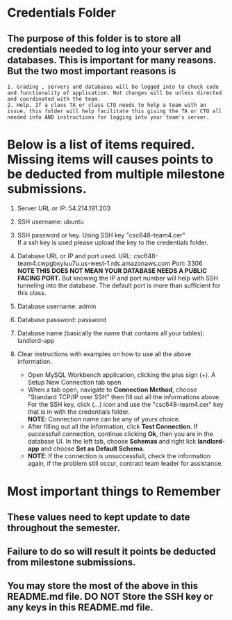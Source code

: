 # Credentials Folder

## The purpose of this folder is to store all credentials needed to log into your server and databases. This is important for many reasons. But the two most important reasons is
    1. Grading , servers and databases will be logged into to check code and functionality of application. Not changes will be unless directed and coordinated with the team.
    2. Help. If a class TA or class CTO needs to help a team with an issue, this folder will help facilitate this giving the TA or CTO all needed info AND instructions for logging into your team's server. 


# Below is a list of items required. Missing items will causes points to be deducted from multiple milestone submissions.

1. Server URL or IP: 54.214.191.203
2. SSH username: ubuntu
3. SSH password or key.
    Using SSH key "csc648-team4.cer"
    <br> If a ssh key is used please upload the key to the credentials folder.
4. Database URL or IP and port used.
    URL: csc648-team4.cwpgbxyiuu7u.us-west-1.rds.amazonaws.com
    Port: 3306
    <br><strong> NOTE THIS DOES NOT MEAN YOUR DATABASE NEEDS A PUBLIC FACING PORT.</strong> But knowing the IP and port number will help with SSH tunneling into the database. The default port is more than sufficient for this class.
5. Database username: admin
6. Database password: password
7. Database name (basically the name that contains all your tables): landlord-app
8. Clear instructions with examples on how to use all the above information.

    - Open MySQL Workbench application, clicking the plus sign (+). A Setup New Connection tab open
    - When a tab open, navigate to <strong>Connection Method</strong>, choose "Standard TCP/IP over SSH" then fill out all the informations above. For the SSH key, click (...) icon and use the "csc648-team4.cer" key that is in with the credentials folder. <br><strong>NOTE</strong>: Connection name can be any of yours choice.
    - After filling out all the information, click <strong>Test Connection</strong>. If successfull connection, continue clicking <strong>Ok</strong>, then you are in the database UI. In the left tab, choose <strong>Schemas</strong> and right lick <strong>landlord-app</strong> and choose <strong>Set as Default Schema</strong>.
    - <strong>NOTE</strong>: If the connection is unsuccessfull, check the information again, if the problem still occur, contract team leader for assistance. 

# Most important things to Remember
## These values need to kept update to date throughout the semester. <br>
## <strong>Failure to do so will result it points be deducted from milestone submissions.</strong><br>
## You may store the most of the above in this README.md file. DO NOT Store the SSH key or any keys in this README.md file.

